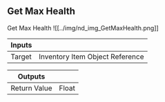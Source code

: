 ## Get Max Health
Get Max Health
![[../img/nd_img_GetMaxHealth.png]]

|Inputs||
|--|--|
| Target | Inventory Item Object Reference |

|Outputs||
|--|--|
| Return Value | Float |
